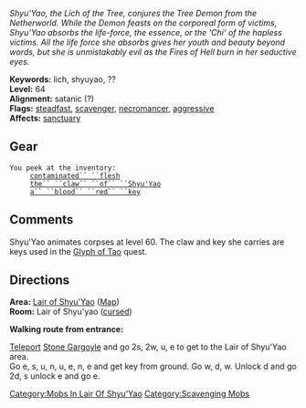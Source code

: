 *Shyu'Yao, the Lich of the Tree, conjures the Tree Demon from the
Netherworld. While the Demon feasts on the corporeal form of victims,
Shyu'Yao absorbs the life-force, the essence, or the 'Chi' of the
hapless victims. All the life force she absorbs gives her youth and
beauty beyond words, but she is unmistakably evil as the Fires of Hell
burn in her seductive eyes.*

**Keywords:** lich, shyuyao, ??  
**Level:** 64  
**Alignment:** satanic (?)  
**Flags:** [steadfast](Sentinel_Mobs.md "wikilink"),
[scavenger](:Category:Scavenging_Mobs.md "wikilink"),
[necromancer](Corpse-Animating_Mobs.md "wikilink"),
[aggressive](Aggressive_Mobs.md "wikilink")  
**Affects:** [sanctuary](Sanctuary.md "wikilink")

## Gear

`You peek at the inventory:`  
`     `[`contaminated`` ``flesh`](Contaminated_Flesh.md "wikilink")  
`     `[`the`` ``claw`` ``of`` ``Shyu'Yao`](the_claw_of_Shyu'Yao "wikilink")  
`     `[`a`` ``blood`` ``red`` ``key`](a_blood_red_key "wikilink")

## Comments

Shyu'Yao animates corpses at level 60. The claw and key she carries are
keys used in the [Glyph of Tao](Glyph_Of_Tao_(1_of_2).md "wikilink")
quest.

## Directions

**Area:** [Lair of Shyu'Yao](:Category:Lair_Of_Shyu'Yao.md "wikilink")
([Map](Lair_Of_Shyu'Yao_Map.md "wikilink"))  
**Room:** Lair of Shyu'yao ([cursed](Cursed_Rooms.md "wikilink"))

**Walking route from entrance:**

[Teleport](Teleport "wikilink") [Stone
Gargoyle](Stone_Gargoyle "wikilink") and go 2s, 2w, u, e to get to the
Lair of Shyu'Yao area.  
Go e, s, u, n, u, e, n, e and get key from ground. Go w, d, w. Unlock d
and go 2d, s unlock e and go e.

[Category:Mobs In Lair Of
Shyu'Yao](Category:Mobs_In_Lair_Of_Shyu'Yao "wikilink")
[Category:Scavenging Mobs](Category:Scavenging_Mobs "wikilink")
